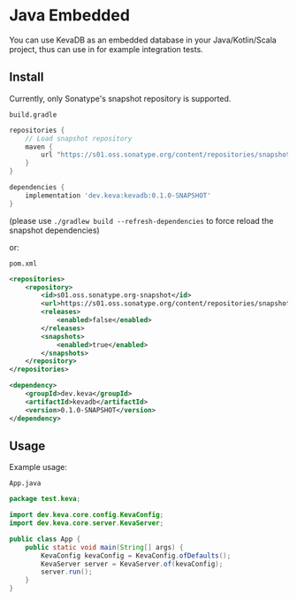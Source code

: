 # Java Embedded

You can use KevaDB as an embedded database in your Java/Kotlin/Scala project, thus can use in for example integration tests.

## Install

Currently, only Sonatype's snapshot repository is supported.

`build.gradle`

```groovy
repositories {
    // Load snapshot repository
    maven {
        url "https://s01.oss.sonatype.org/content/repositories/snapshots/"
    }
}

dependencies {
    implementation 'dev.keva:kevadb:0.1.0-SNAPSHOT'
}
```

(please use `./gradlew build --refresh-dependencies` to force reload the snapshot dependencies)

or:

`pom.xml`

```xml
<repositories>
    <repository>
        <id>s01.oss.sonatype.org-snapshot</id>
        <url>https://s01.oss.sonatype.org/content/repositories/snapshots</url>
        <releases>
            <enabled>false</enabled>
        </releases>
        <snapshots>
            <enabled>true</enabled>
        </snapshots>
    </repository>
</repositories>
```

```xml
<dependency>
    <groupId>dev.keva</groupId>
    <artifactId>kevadb</artifactId>
    <version>0.1.0-SNAPSHOT</version>
</dependency>
```

## Usage

Example usage:

`App.java`

```java
package test.keva;

import dev.keva.core.config.KevaConfig;
import dev.keva.core.server.KevaServer;

public class App {
    public static void main(String[] args) {
        KevaConfig kevaConfig = KevaConfig.ofDefaults();
        KevaServer server = KevaServer.of(kevaConfig);
        server.run();
    }
}
```
